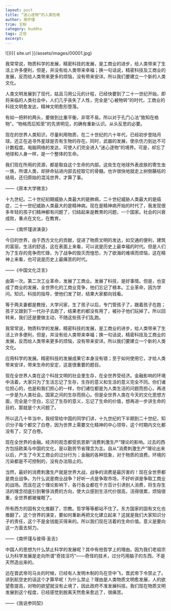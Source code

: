 ```yaml
---
layout: post
title: “迷心逐物”的人类险境
author: 南怀瑾
trim: 王盼
category: buddha
tags: 正信
excerpt:
---
```


![]({{ site.url }}/assets/images/00001.jpg)

我常常说，物质科学的发展，精密科技的发展，是工商业的进步，给人类带来了生活上许多便利，但是，并没有给人类带来幸福；换一句话说，精密科技及工商业的发展，反而给人类带来更多的烦恼，没有带来安详。所以我们要建立一个新的人类文化。

人类文明发展到了现代，姑且习用公元的计程，已经快要到了二十一世纪开始，即将来临的人类社会中，人们几乎丧失了人性，完全是“心被物转”的时代，工商业的科技文明愈发达，精神文明愈形堕落。

有如一把秤的两头，要做到比重平衡，非常不易。所以对于孔门心法“致知在格物”。“物格而后知至”的先贤明见，的确有重新认识。从头反思的必要。

现在的世界人类知识，尽量利用物质，在二十世纪的六十年代，已经初步登陆月球。还正在追寻外星球是否有生物的存在。同时，武器的发展，使杀伤力到达不可计数程度。电脑网络的发达，可使人们完全进入“迷心逐物”的境界。可是，却忘了地球和人身一样，是一个整体的生命。

我们现在所用的资源，都是取自这个生命的内部。这些生在地球外表皮肤的寄生虫一族，所谓人类，却拼命钻进内部去挖取它的骨髓。也许很快地就走上树倒藤枯的结局，还归原始的混沌世界，才算了事。

——《原本大学微言》

十九世纪。二十世纪初期威胁人类最大的是肺病，二十世纪威胁人类最大的是癌症，二十一世纪威胁人类最大的是精神病。现在是精神病开始的时代了，我发现很多年轻的孩子们精神都有问题了，归结起来是教育的问题，一个国家。社会的兴衰成败，重点在文化，在教育。

——《南怀瑾讲演录》

今日的世界，由于西方文化的贡献，促进了物质文明的发达，如交通的便利，建筑的富丽，生活的舒适，这在表面上来看，可以说是历史上最幸福的时代。但是人们为了生存的竞争而忙碌，为了战争的毁灭而惶恐，为了欲海的难填而烦恼，这在精神上来看，也可说是历史上最痛苦的时代。

——《中国文化泛言》

由第一次。第二次工业革命，发展了工商业。发展了科技，是好事情。但是，也变成了商业的发展，全世界化的工商业竞争，他们忘记了根本。工业革命，因为学问。知识。科技的指导，使他们发了财，结果大家都向钱看。

等于两夫妻都是教授，大学问家，生了孩子以后，专门管孩子了，跟着孩子在跑；孩子又跟到下一代孙子去跑了，结果老的都没有用了，被孙子他们玩掉了。所以回转来，我们还是要做主动，不随这些孩子们乱跑。

我常常说，物质科学的发展，精密科技的发展，是工商业的进步，给人类带来了生活上许多便利，但是，并没有给人类带来幸福；换一句话说，精密科技及工商业的发展，反而给人类带来更多的烦恼，没有带来安详。所以我们要建立一个新的人类文化。

应用科学的发展。精密科技的发展成果它本身没有错；至于如何使用它，才给人类带来安详，带来生命的安定，这是很重要的题目。

现在全世界人类在这个科技文明的社会里生存，在全世界受经济。金融影响的环境中活着，大家只为了生活忘记了生存，生存的意义和生活的意义完全不同。你们诸位担心的，也是和我们担心的一样，你们诸位都是为人类生活的问题而担心，再进一步是为人类社会。国家之间的生存而担心。但是全世界人类在今天的文化思想方面，完全是个空白，忘记了生存的意义，忘记了生命的价值，想再进一步讲生命的目的，那就是个大问题了。

所以这几十年当中，我经常给中国的同学们讲，十九世纪的下半期到二十世纪，知识分子每个都交了白卷，因为世界上需要文化精神的中心领导，这个时期内文化都没有了，交了白卷。

现在全世界的金融。经济的观念都受凯恩斯“消费刺激生产”理论的影响。过去的西方包括欧美与中国的文化，是以勤劳节省理念为主。自从“消费刺激生产”理论出来以后，产生了今天工商业的过分行为；金融的各种现象，对于物质的浪费。环境的污染都是不可控制的，没有办法阻止的。

当然，最好的消费刺激生产就是世界大战，战争的消费是最厉害的！现在全世界都是商业战争。为什么说是商业战争？好听一点是争取市场，不好听讲是争取工商业的战场。而且在这个理论影响下，各行各业都在千方百计引诱别人消费，将生存生活的理念彻底引到奢侈消费的方向，使大众感到生活代价很高，活得很累，烦恼很重，全世界都被催眠了。

所有西方的固有文化推翻了，宗教。哲学等等都站不住了。东方国家的固有文化也推翻了。这个世界的演变，要如何重新再把文化建立起来？这就是我们大家知识分子的责任，这个不是金钱能买得来的。所以我们现在活着的生命价值。意义是要向这一方面去努力。

——《南怀瑾与彼得·圣吉》

中国人的思想为什么禁止科学的发展呢？其中有他哲学上的理由。因为我们老祖宗认为科学发展是走向所谓“奇技淫巧”——奇怪的技术，过分巧用脑子的东西，不是天然造出来的。

远在晋武帝司马炎的时候，已经有人发明木制的鸟在空中飞，晋武帝下令禁止了。讲到航空史的话这个才算早呢！为什么禁止？理由是人类物质文明愈发展，人的欲望愈提高，对物的欲望就没有止境了，因此政府不准发展科技。我们现在物质文明发展到这个程度，已经感觉到脱离天然愈来愈远了，很痛苦。

——《我说参同契》

